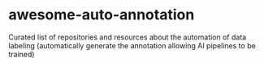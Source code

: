 # awesome-auto-annotation
Curated list of repositories and resources about the automation of data labeling (automatically generate the annotation allowing AI pipelines to be trained)
